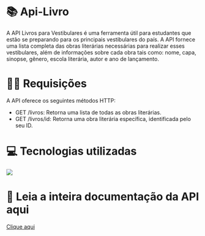# 📚 Api-Livro
A API Livros para Vestibulares é uma ferramenta útil para estudantes que estão se preparando para os principais vestibulares do país. A API fornece uma lista completa das obras literárias necessárias para realizar esses vestibulares, além de informações sobre cada obra tais como: nome, capa, sinopse, gênero, escola literária, autor e ano de lançamento.

# 👨‍💻 Requisições
A API oferece os seguintes métodos HTTP:
<ul>
  <li>GET /livros: Retorna uma lista de todas as obras literárias.</li>
  <li>GET /livros/id: Retorna uma obra literária específica, identificada pelo seu ID.</li>
</ul>

# 💻 Tecnologias utilizadas
<p>
  <img src="{https://img.shields.io/badge/MongoDB-4EA94B?style=for-the-badge&logo=mongodb&logoColor=white}" />
</p>

# 📰 Leia a inteira documentação da API aqui
<a href="https://rapidapi.com/kauetrigolodamaceno/api/vestibuloteca">Clique aqui</a>
